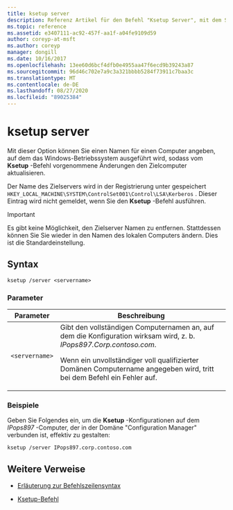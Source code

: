```yaml
---
title: ksetup server
description: Referenz Artikel für den Befehl "Ksetup Server", mit dem Sie einen Namen für einen Computer angeben können, auf dem das Windows-Betriebssystem ausgeführt wird, sodass die vom Ksetup-Befehl vorgenommenen Änderungen den Zielcomputer aktualisieren.
ms.topic: reference
ms.assetid: e3407111-ac92-457f-aa1f-a04fe9109d59
author: coreyp-at-msft
ms.author: coreyp
manager: dongill
ms.date: 10/16/2017
ms.openlocfilehash: 13ee60d6bcf4dfb0e4955aa47f6ecd9b39243a87
ms.sourcegitcommit: 96d46c702e7a9c3a321bbbb5284f73911c7baa3c
ms.translationtype: MT
ms.contentlocale: de-DE
ms.lasthandoff: 08/27/2020
ms.locfileid: "89025384"
---
```

# <a name="ksetup-server"></a>ksetup server

Mit dieser Option können Sie einen Namen für einen Computer angeben, auf dem das Windows-Betriebssystem ausgeführt wird, sodass vom **Ksetup** -Befehl vorgenommene Änderungen den Zielcomputer aktualisieren.

Der Name des Zielservers wird in der Registrierung unter gespeichert `HKEY_LOCAL_MACHINE\SYSTEM\ControlSet001\Control\LSA\Kerberos` . Dieser Eintrag wird nicht gemeldet, wenn Sie den **Ksetup** -Befehl ausführen.

> [!IMPORTANT]
> Es gibt keine Möglichkeit, den Zielserver Namen zu entfernen. Stattdessen können Sie Sie wieder in den Namen des lokalen Computers ändern. Dies ist die Standardeinstellung.

## <a name="syntax"></a>Syntax

```
ksetup /server <servername>
```

### <a name="parameters"></a>Parameter

| Parameter | Beschreibung |
| --------- | ----------- |
| `<servername>` | Gibt den vollständigen Computernamen an, auf dem die Konfiguration wirksam wird, z. b. *IPops897.Corp.contoso.com*.<p>Wenn ein unvollständiger voll qualifizierter Domänen Computername angegeben wird, tritt bei dem Befehl ein Fehler auf. |

### <a name="examples"></a>Beispiele

Geben Sie Folgendes ein, um die **Ksetup** -Konfigurationen auf dem *IPops897* -Computer, der in der Domäne "Configuration Manager" verbunden ist, effektiv zu gestalten:

```
ksetup /server IPops897.corp.contoso.com
```

## <a name="additional-references"></a>Weitere Verweise

- [Erläuterung zur Befehlszeilensyntax](command-line-syntax-key.md)

- [Ksetup-Befehl](ksetup.md)

